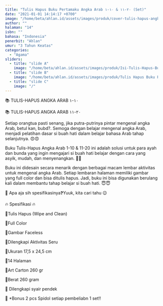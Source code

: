 ```yaml
---
title: "Tulis Hapus Buku Pertamaku Angka Arab ٢٠-١١ & ١٠-١ (Set)"
date: "2021-01-01 14:14:17 +0700"
image: "/home/beta/ahlan.id/assets/images/produk/cover-tulis-hapus-angka-arab-٢٠-١١ _ ١٠-١.jpg"
author: ""
halaman: "14"
isbn: ""
bahasa: "Indonesia"
penerbit: "Ahlan"
umur: "3 Tahun Keatas"
categories: 
  - "Agama"
sliders: 
  - title: "slide A"
    image: "/home/beta/ahlan.id/assets/images/produk/Isi-Tulis-Hapus-Buku-Pertamaku-Angka-Arab-٢٠-١١&١٠-١.jpeg"
  - title: "slide B"
    image: "/home/beta/ahlan.id/assets/images/produk/Tulis Hapus Buku Pertamaku Angka Arab ٢٠-١١ & ١٠-١ (Set).jpeg"
  - title: "slide C"
    image: "/"
---
```


📚 TULIS-HAPUS ANGKA ARAB ١٠-١

📚 TULIS-HAPUS ANGKA ARAB ٢٠-١١



Setiap orangtua pasti senang, jika putra-putrinya pintar mengenal angka Arab, betul kan, bubd?. Semoga dengan belajar mengenal angka Arab, menjadi pelatihan dasar si buah hati dalam belajar bahasa Arab tahap selanjutnya. 😍😍



Buku Tulis-Hapus Angka Arab 1-10 & 11-20 ini adalah solusi untuk para ayah dan bunda yang ingin mengajari si buah hati belajar dengan cara yang asyik, mudah, dan menyenangkan. 🤩🤩



Buku ini didesain secara menarik dengan berbagai macam lembar aktivitas untuk mengenal angka Arab. Setiap lembaran halaman memiliki gambar yang full color dan bisa ditulis hapus. Jadi, buku ini bisa digunakan berulang kali dalam membantu tahap belajar si buah hati. 😇😇



📝 Apa aja sih spesifikasinya❓Yuuk, kita cari tahu 😉



🔥 Spesifikasi 🔥

💠Tulis Hapus (Wipe and Clean)

💠Full Color

💠Gambar Faceless

💠Dilengkapi Aktivitas Seru

💠Ukuran 17,5 x 24,5 cm

💠14 Halaman

💠Art Carton 260 gr

💠Berat 260 gram

💠 Dilengkapi syair pendek



🎁 *Bonus 2 pcs Spidol setiap pembeliabn 1 set‼️
